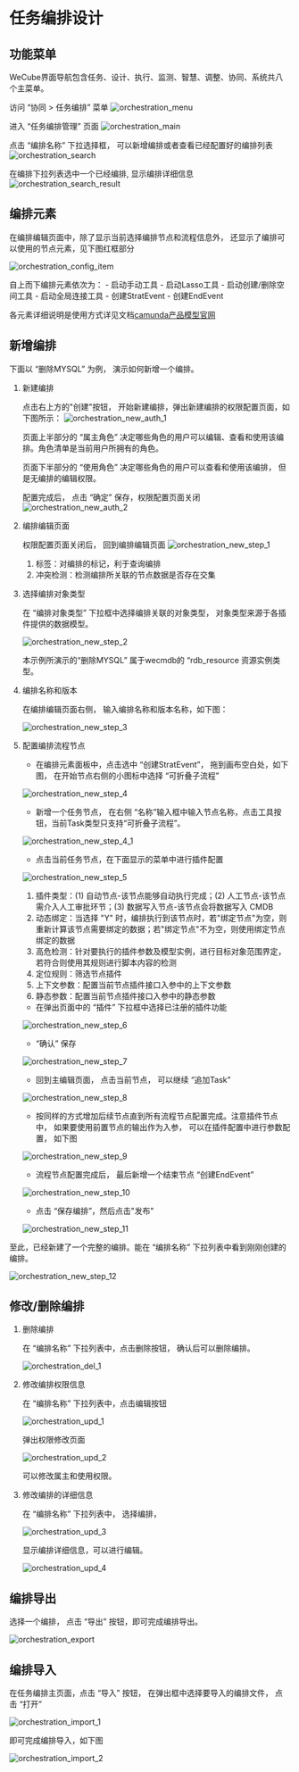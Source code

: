 # 任务编排设计

## 功能菜单

WeCube界面导航包含任务、设计、执行、监测、智慧、调整、协同、系统共八个主菜单。

访问 “协同 > 任务编排” 菜单
![orchestration_menu](images/orchestration-configuration/orchestration_menu.png)

进入 “任务编排管理” 页面
![orchestration_main](images/orchestration-configuration/orchestration_main.png)

点击 “编排名称” 下拉选择框， 可以新增编排或者查看已经配置好的编排列表
![orchestration_search](images/orchestration-configuration/orchestration_search.png)

在编排下拉列表选中一个已经编排, 显示编排详细信息
![orchestration_search_result](images/orchestration-configuration/orchestration_search_result.png)

## 编排元素

在编排编辑页面中，除了显示当前选择编排节点和流程信息外， 还显示了编排可以使用的节点元素，见下图红框部分

![orchestration_config_item](images/orchestration-configuration/orchestration_config_item.png)

自上而下编排元素依次为：
	- 启动手动工具
	- 启动Lasso工具
	- 启动创建/删除空间工具
	- 启动全局连接工具
	- 创建StratEvent
	- 创建EndEvent

各元素详细说明是使用方式详见文档[camunda产品模型官网](https://camunda.com/products/modeler/)

## 新增编排

下面以 “删除MYSQL” 为例， 演示如何新增一个编排。

1. 新建编排

    点击右上方的"创建"按钮， 开始新建编排，弹出新建编排的权限配置页面，如下图所示：
    ![orchestration_new_auth_1](images/orchestration-configuration/orchestration_new_auth_1.png)

    页面上半部分的 “属主角色” 决定哪些角色的用户可以编辑、查看和使用该编排。角色清单是当前用户所拥有的角色。

    页面下半部分的 “使用角色” 决定哪些角色的用户可以查看和使用该编排， 但是无编排的编辑权限。

    配置完成后， 点击 “确定” 保存，权限配置页面关闭
    ![orchestration_new_auth_2](images/orchestration-configuration/orchestration_new_auth_2.png)

1. 编排编辑页面

    权限配置页面关闭后， 回到编排编辑页面
    ![orchestration_new_step_1](images/orchestration-configuration/orchestration_new_step_1.png)

      1. 标签：对编排的标记，利于查询编排
      2. 冲突检测：检测编排所关联的节点数据是否存在交集

1. 选择编排对象类型

    在 “编排对象类型” 下拉框中选择编排关联的对象类型， 对象类型来源于各插件提供的数据模型。

    ![orchestration_new_step_2](images/orchestration-configuration/orchestration_new_step_2.png)

    本示例所演示的“删除MYSQL” 属于wecmdb的 “rdb_resource 资源实例类型。

1. 编排名称和版本

    在编排编辑页面右侧， 输入编排名称和版本名称，如下图：

    ![orchestration_new_step_3](images/orchestration-configuration/orchestration_new_step_3.png)

1. 配置编排流程节点

    - 在编排元素面板中，点击选中 “创建StratEvent”， 拖到画布空白处，如下图， 在开始节点右侧的小图标中选择 “可折叠子流程”

    ![orchestration_new_step_4](images/orchestration-configuration/orchestration_new_step_4.png)

    - 新增一个任务节点， 在右侧 “名称”输入框中输入节点名称，点击工具按钮，当前Task类型只支持“可折叠子流程”。

    ![orchestration_new_step_4_1](images/orchestration-configuration/orchestration_new_step_4_1.png)

    - 点击当前任务节点，在下面显示的菜单中进行插件配置

    ![orchestration_new_step_5](images/orchestration-configuration/orchestration_new_step_5.png)
     
    1. 插件类型：(1) 自动节点-该节点能够自动执行完成；(2) 人工节点-该节点需介入人工审批环节；(3) 数据写入节点-该节点会将数据写入 CMDB
    2. 动态绑定：当选择 "Y" 时，编排执行到该节点时，若"绑定节点"为空，则重新计算该节点需要绑定的数据；若"绑定节点"不为空，则使用绑定节点绑定的数据
    3. 高危检测：针对要执行的插件参数及模型实例，进行目标对象范围界定，若符合则使用其规则进行脚本内容的检测
    4. 定位规则：筛选节点插件
    5. 上下文参数：配置当前节点插件接口入参中的上下文参数
    6. 静态参数：配置当前节点插件接口入参中的静态参数

    - 在弹出页面中的 “插件” 下拉框中选择已注册的插件功能

    ![orchestration_new_step_6](images/orchestration-configuration/orchestration_new_step_6.png)

    - “确认” 保存

    ![orchestration_new_step_7](images/orchestration-configuration/orchestration_new_step_7.png)

    - 回到主编辑页面， 点击当前节点， 可以继续 “追加Task”

    ![orchestration_new_step_8](images/orchestration-configuration/orchestration_new_step_8.png)

    - 按同样的方式增加后续节点直到所有流程节点配置完成。注意插件节点中， 如果要使用前置节点的输出作为入参， 可以在插件配置中进行参数配置， 如下图

    ![orchestration_new_step_9](images/orchestration-configuration/orchestration_new_step_9.png)

    - 流程节点配置完成后， 最后新增一个结束节点 “创建EndEvent”

    ![orchestration_new_step_10](images/orchestration-configuration/orchestration_new_step_10.png)

    - 点击 “保存编排”，然后点击"发布"

    ![orchestration_new_step_11](images/orchestration-configuration/orchestration_new_step_11.png)

至此，已经新建了一个完整的编排。能在 “编排名称” 下拉列表中看到刚刚创建的编排。

![orchestration_new_step_12](images/orchestration-configuration/orchestration_new_step_12.png)


## 修改/删除编排

1. 删除编排

    在 “编排名称” 下拉列表中，点击删除按钮， 确认后可以删除编排。

    ![orchestration_del_1](images/orchestration-configuration/orchestration_del_1.png)

1. 修改编排权限信息

    在 “编排名称” 下拉列表中，点击编辑按钮

    ![orchestration_upd_1](images/orchestration-configuration/orchestration_upd_1.png)

    弹出权限修改页面

    ![orchestration_upd_2](images/orchestration-configuration/orchestration_upd_2.png)

    可以修改属主和使用权限。

1. 修改编排的详细信息

    在 “编排名称” 下拉列表中， 选择编排，

    ![orchestration_upd_3](images/orchestration-configuration/orchestration_upd_3.png)

    显示编排详细信息，可以进行编辑。

    ![orchestration_upd_4](images/orchestration-configuration/orchestration_upd_4.png)


## 编排导出

选择一个编排， 点击 “导出” 按钮，即可完成编排导出。

![orchestration_export](images/orchestration-configuration/orchestration_export.png)

## 编排导入

在任务编排主页面，点击 “导入” 按钮， 在弹出框中选择要导入的编排文件， 点击 “打开”

![orchestration_import_1](images/orchestration-configuration/orchestration_import_1.png)

即可完成编排导入，如下图

![orchestration_import_2](images/orchestration-configuration/orchestration_import_2.png)
